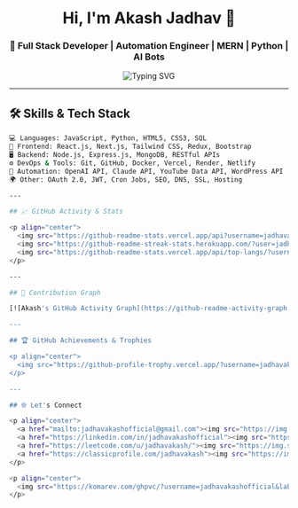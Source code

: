 <h1 align="center">Hi, I'm Akash Jadhav 👋</h1>
<h3 align="center">🚀 Full Stack Developer | Automation Engineer | MERN | Python | AI Bots</h3>

<p align="center">
  <img src="https://readme-typing-svg.demolab.com?font=Fira+Code&pause=1000&color=00F7FF&center=true&vCenter=true&width=500&lines=Building+Bots+%26+Automation+Tools;Full+Stack+Apps+with+MERN+%26+Python;AI+Integrations+%7C+API+Automation+%7C+LLMs" alt="Typing SVG" />
</p>

---

## 🛠️ Skills & Tech Stack

```bash
💻 Languages: JavaScript, Python, HTML5, CSS3, SQL
🧩 Frontend: React.js, Next.js, Tailwind CSS, Redux, Bootstrap
🖥️ Backend: Node.js, Express.js, MongoDB, RESTful APIs
⚙️ DevOps & Tools: Git, GitHub, Docker, Vercel, Render, Netlify
🧠 Automation: OpenAI API, Claude API, YouTube Data API, WordPress API
🌍 Other: OAuth 2.0, JWT, Cron Jobs, SEO, DNS, SSL, Hosting

---

## 📈 GitHub Activity & Stats

<p align="center">
  <img src="https://github-readme-stats.vercel.app/api?username=jadhavakashofficial&show_icons=true&theme=tokyonight&count_private=true&hide_border=true" />
  <img src="https://github-readme-streak-stats.herokuapp.com/?user=jadhavakashofficial&theme=tokyonight&hide_border=true" />
  <img src="https://github-readme-stats.vercel.app/api/top-langs/?username=jadhavakashofficial&layout=compact&theme=tokyonight&hide_border=true" />
</p>

---

## 🧠 Contribution Graph

[![Akash's GitHub Activity Graph](https://github-readme-activity-graph.vercel.app/graph?username=jadhavakashofficial&theme=react-dark&hide_border=true)](https://github.com/ashutosh00710/github-readme-activity-graph)

---

## 🏆 GitHub Achievements & Trophies

<p align="center">
  <img src="https://github-profile-trophy.vercel.app/?username=jadhavakashofficial&theme=onedark&no-frame=true&no-bg=true&margin-w=10" />
</p>

---

## 🌐 Let's Connect

<p align="center">
  <a href="mailto:jadhavakashofficial@gmail.com"><img src="https://img.shields.io/badge/Gmail-D14836?style=for-the-badge&logo=gmail&logoColor=white" /></a>
  <a href="https://linkedin.com/in/jadhavakashofficial"><img src="https://img.shields.io/badge/LinkedIn-0A66C2?style=for-the-badge&logo=linkedin&logoColor=white" /></a>
  <a href="https://leetcode.com/u/jadhavakash/"><img src="https://img.shields.io/badge/LeetCode-FFA116?style=for-the-badge&logo=leetcode&logoColor=black" /></a>
  <a href="https://classicprofile.com/jadhavakash"><img src="https://img.shields.io/badge/Portfolio-000000?style=for-the-badge&logo=internetexplorer&logoColor=white" /></a>
</p>

<p align="center">
  <img src="https://komarev.com/ghpvc/?username=jadhavakashofficial&label=Profile+Views&color=0e75b6&style=flat" alt="akash-jadhav" />
</p>

